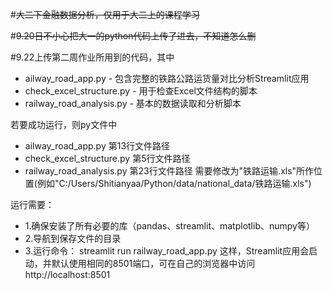 #~~大二下金融数据分析，仅用于大二上的课程学习~~

#~~9.20日不小心把大一的python代码上传了进去，不知道怎么删~~

#9.22上传第二周作业所用到的代码，其中
  - ailway_road_app.py - 包含完整的铁路公路运货量对比分析Streamlit应用
  - check_excel_structure.py - 用于检查Excel文件结构的脚本
  - railway_road_analysis.py - 基本的数据读取和分析脚本

  若要成功运行，则py文件中
  - ailway_road_app.py         第13行文件路径
  - check_excel_structure.py   第5行文件路径
  - railway_road_analysis.py   第23行文件路径
  需要修改为"铁路运输.xls"所作位置(例如"C:/Users/Shitianyaa/Python/data/national_data/铁路运输.xls")

  运行需要：
  - 1.确保安装了所有必要的库（pandas、streamlit、matplotlib、numpy等）
  - 2.导航到保存文件的目录
  - 3.运行命令： streamlit run railway_road_app.py
  这样，Streamlit应用会启动，并默认使用相同的8501端口，可在自己的浏览器中访问 http://localhost:8501
